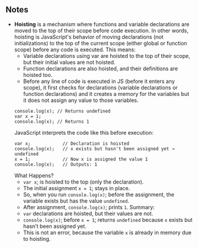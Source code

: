 ## Notes

- **Hoisting** is a mechanism where functions and variable declarations are moved to the top of their scope before code execution. In other words, hoisting is JavaScript's behavior of moving declarations (not initializations) to the top of the current scope (either global or function scope) before any code is executed. This means:
    - Variable declarations using var are hoisted to the top of their scope, but their initial values are not hoisted.
    - Function declarations are also hoisted, and their definitions are hoisted too.
    - Before any line of code is executed in JS (before it enters any scope), it first checks for declarations (variable declarations or function declarations) and it creates a memory for the variables but it does not assign any value to those variables.
    ```
    console.log(x); // Returns undefined
    var x = 1;
    console.log(x); // Returns 1
    ```
    JavaScript interprets the code like this before execution:
    ```
    var x;            // Declaration is hoisted
    console.log(x);   // x exists but hasn't been assigned yet → undefined
    x = 1;            // Now x is assigned the value 1
    console.log(x);   // Outputs: 1
    ```
    What Happens?
    - `var x`; is hoisted to the top (only the declaration).
    - The initial assignment `x = 1`; stays in place.
    - So, when you run `console.log(x)`; before the assignment, the variable exists but has the value `undefined`.
    - After assignment, `console.log(x)`; prints `1`.
    Summary:
    - `var` declarations are hoisted, but their values are not.
    - `console.log(x)`; before `x = 1`; returns `undefined` because `x` exists but hasn’t been assigned yet.
    - This is not an error, because the variable `x` is already in memory due to hoisting.